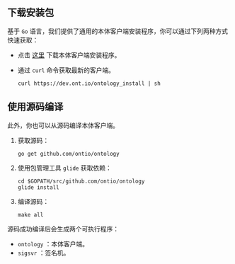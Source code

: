 
## 下载安装包

基于 `Go` 语言，我们提供了通用的本体客户端安装程序，你可以通过下列两种方式快速获取：

- 点击 [这里](https://github.com/ontio/ontology/releases) 下载本体客户端安装程序。
- 通过 `curl` 命令获取最新的客户端。

  ```shell
  curl https://dev.ont.io/ontology_install | sh
  ```

## 使用源码编译

此外，你也可以从源码编译本体客户端。

1. 获取源码：

   ```shell
   go get github.com/ontio/ontology
   ```

2. 使用包管理工具 `glide` 获取依赖：

   ```shell
   cd $GOPATH/src/github.com/ontio/ontology
   glide install
   ```

3. 编译源码：

   ```shell
   make all
   ```

源码成功编译后会生成两个可执行程序：

- `ontology` ：本体客户端。
- `sigsvr` ：签名机。
